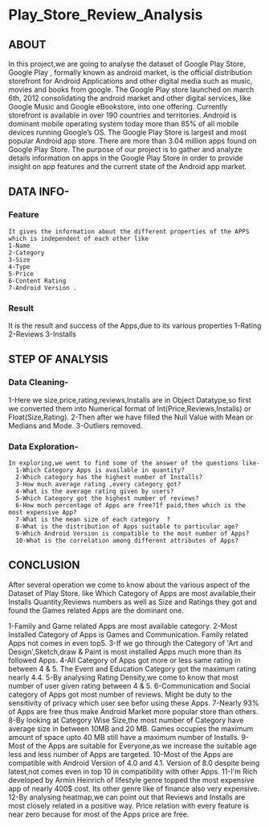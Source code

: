 # Play_Store_Review_Analysis

## ABOUT
 In this project,we are going to analyse the dataset of Google Play Store,
 Google Play , formally known as android market, is the official distribution storefront for Android Applications and other digital media such as music, movies and books from google.
The Google Play store launched on march 6th, 2012 consolidating the android market and other digital services, like Google Music and Google eBookstore, into one offering. Currently storefront is available in over 190 countries and territories.
Android is dominant mobile operating system today more than 85% of all mobile devices running Google’s OS. The Google Play Store is largest and most popular Android app store.
There are more than 3.04 million apps found on Google Play Store.
The purpose of our project is to gather and analyze details information on apps in the Google Play Store in order to provide insight on app features and the current state of the Android app market.

## DATA INFO-
### Feature 
    It gives the information about the different properties of the APPS which is independent of each other like 
    1-Name
    2-Category
    3-Size
    4-Type
    5-Price
    6-Content Rating
    7-Android Version .

### Result
   It is the result and success of the Apps,due to its various properties
   1-Rating
   2-Reviews
   3-Installs
   
## STEP OF ANALYSIS

### Data Cleaning-
  1-Here we size,price,rating,reviews,Installs are in Object Datatype,so first we converted them into Numerical format of Int(Price,Reviews,Installs) or Float(Size,Rating).
  2-Then after we have filled the Null Value with Mean or Medians and Mode.
  3-Outliers removed.
  
 ### Data Exploration-
    In exploring,we went to find some of the answer of the questions like-
      1-Which Category Apps is available in quantity?
      2-Which category has the highest number of Installs?
      3-How much average rating ,every category got?
      4-What is the average rating given by users?
      5-Which Category got the highest number of reviews?
      6-How much percentage of Apps are free?If paid,then which is the most expensive App?
      7-What is the mean size of each category  ?
      8-What is the distribution of Apps suitable to particular age?
      9-Which Android Version is compatible to the most number of Apps?
      10-What is the correlation among different attributes of Apps?
      
      
## CONCLUSION
After several operation we come to know about the various aspect of the Dataset of Play Store. like Which Category of Apps are most available,their Installs Quantity,Reviews numbers as well as Size and Ratings they got and found the Games related Apps are the dominant one.

1-Family and Game related Apps are most available category.
2-Most Installed Category of Apps is Games and Communication. Family related Apps not comes in even top5.
3-If we go through the Category of 'Art and Design',Sketch,draw & Paint is most installed Apps much more than its followed Apps.
4-All Category of Apps got more or less same rating in between 4 & 5. The Event and Education Category got the maximum rating nearly 4.4.
5-By analysing Rating Density,we come to know that most number of user given rating between 4 & 5.
6-Communication and Social category of Apps got most number of reviews. Might be duty to the sensitivity of privacy which user see befor using these Apps.
7-Nearly 93% of Apps are free thus make Android Market more popular store than others.
8-By looking at Category Wise Size,the most number of Category have average size in between 10MB and 20 MB.
           Games occupies the maximum amount of space upto 40 MB still have a maximum number of Installs.
9-Most of the Apps are suitable for Everyone,as we increase the suitable age less and less number of Apps are targeted.
10-Most of the Apps are compatible with Android Version of 4.0 and 4.1.
           Version of 8.0 despite being latest,not comes even in top 10 in compatibility with other Apps.
11-I'm Rich developed by Armin Heinrich of lifestyle genre topped the most expensive app of nearly 400$ cost. Its other genre like of finance also very expensive.
12-By analysing heatmap,we can point out that Reviews and Installs are most closely related in a positive way.
            Price relation with every feature is near zero because for most of the Apps price are free.
   
   
   
